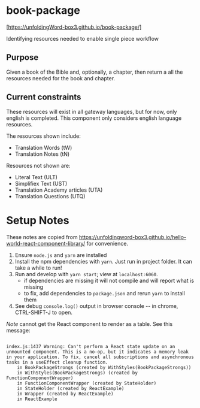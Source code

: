 # book-package
[https://unfoldingWord-box3.github.io/book-package/]

Identifying resources needed to enable single piece workflow

## Purpose

Given a book of the Bible and, optionally, a chapter, then return a all the resources needed for the book and chapter.

## Current constraints

These resources will exist in all gateway languages, but for now, only english is completed. This component only considers english language resources.

The resources shown include:
- Translation Words (tW) 
- Translation Notes (tN)

Resources not shown are:
- Literal Text (ULT)
- Simplifiex Text (UST)
- Translation Academy articles (UTA)
- Translation Questions (UTQ)

# Setup Notes

These notes are copied from https://unfoldingword-box3.github.io/hello-world-react-component-library/ for convenience.

1. Ensure `node.js` and `yarn` are installed
2. Install the npm dependencies with `yarn`. Just run in project folder. It can take a while to run!
3. Run and develop with `yarn start`; view at `localhost:6060`.
    - if dependencies are missing it will not compile and will report what is missing
    - to fix, add dependencies to `package.json` and rerun `yarn` to install them
4. See debug `console.log()` output in browser console -- in chrome, CTRL-SHIFT-J to open.




*Note* cannot get the React component to render as a table. See this message:
```

index.js:1437 Warning: Can't perform a React state update on an unmounted component. This is a no-op, but it indicates a memory leak in your application. To fix, cancel all subscriptions and asynchronous tasks in a useEffect cleanup function.
    in BookPackageStrongs (created by WithStyles(BookPackageStrongs))
    in WithStyles(BookPackageStrongs) (created by FunctionComponentWrapper)
    in FunctionComponentWrapper (created by StateHolder)
    in StateHolder (created by ReactExample)
    in Wrapper (created by ReactExample)
    in ReactExample
```